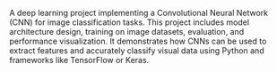 A deep learning project implementing a Convolutional Neural Network (CNN) for image classification tasks. This project includes model architecture design, training on image datasets, evaluation, and performance visualization. It demonstrates how CNNs can be used to extract features and accurately classify visual data using Python and frameworks like TensorFlow or Keras.
